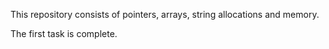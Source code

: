 This repository consists of pointers, arrays, string allocations and memory.

The first task is complete.
